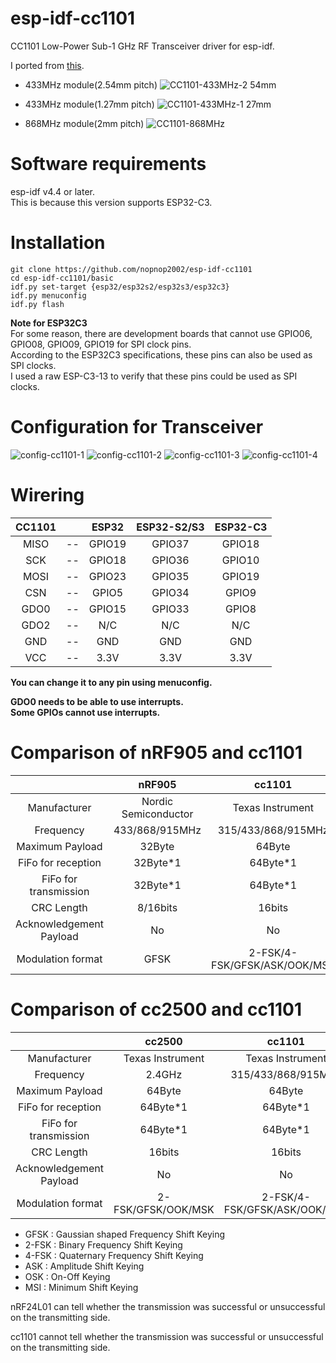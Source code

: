 # esp-idf-cc1101
CC1101 Low-Power Sub-1 GHz RF Transceiver driver for esp-idf.

I ported from [this](https://github.com/veonik/arduino-cc1101).

- 433MHz module(2.54mm pitch)
![CC1101-433MHz-2 54mm](https://user-images.githubusercontent.com/6020549/162900437-b4b74e11-ff01-4890-b85e-491ab36d1247.JPG)

- 433MHz module(1.27mm pitch)
![CC1101-433MHz-1 27mm](https://user-images.githubusercontent.com/6020549/162900515-eece8362-8ae0-4c63-9ca4-2f639026fd79.JPG)

- 868MHz module(2mm pitch)
![CC1101-868MHz](https://user-images.githubusercontent.com/6020549/162899066-cc1234a0-7e9d-4427-a779-601b107ddf87.JPG)


# Software requirements
esp-idf v4.4 or later.   
This is because this version supports ESP32-C3.   

# Installation

```Shell
git clone https://github.com/nopnop2002/esp-idf-cc1101
cd esp-idf-cc1101/basic
idf.py set-target {esp32/esp32s2/esp32s3/esp32c3}
idf.py menuconfig
idf.py flash
```

__Note for ESP32C3__   
For some reason, there are development boards that cannot use GPIO06, GPIO08, GPIO09, GPIO19 for SPI clock pins.   
According to the ESP32C3 specifications, these pins can also be used as SPI clocks.   
I used a raw ESP-C3-13 to verify that these pins could be used as SPI clocks.   


# Configuration for Transceiver   
![config-cc1101-1](https://user-images.githubusercontent.com/6020549/158705737-c52a7c83-89f9-483f-aa4a-fe4e3d433001.jpg)
![config-cc1101-2](https://user-images.githubusercontent.com/6020549/158705741-3fa58c21-c0f5-4a34-8ca4-2dad58103a45.jpg)
![config-cc1101-3](https://user-images.githubusercontent.com/6020549/162887858-daf51cef-f165-48ce-b5bd-cdb33faf3824.jpg)
![config-cc1101-4](https://user-images.githubusercontent.com/6020549/162887865-28919f76-5401-4742-872a-7a16f6d269f7.jpg)

# Wirering

|CC1101||ESP32|ESP32-S2/S3|ESP32-C3|
|:-:|:-:|:-:|:-:|:-:|
|MISO|--|GPIO19|GPIO37|GPIO18|
|SCK|--|GPIO18|GPIO36|GPIO10|
|MOSI|--|GPIO23|GPIO35|GPIO19|
|CSN|--|GPIO5|GPIO34|GPIO9|
|GDO0|--|GPIO15|GPIO33|GPIO8|
|GDO2|--|N/C|N/C|N/C|
|GND|--|GND|GND|GND|
|VCC|--|3.3V|3.3V|3.3V|

__You can change it to any pin using menuconfig.__   

__GDO0 needs to be able to use interrupts.__   
__Some GPIOs cannot use interrupts.__   


# Comparison of nRF905 and cc1101
||nRF905|cc1101|
|:-:|:-:|:-:|
|Manufacturer|Nordic Semiconductor|Texas Instrument|
|Frequency|433/868/915MHz|315/433/868/915MHz|
|Maximum Payload|32Byte|64Byte|
|FiFo for reception|32Byte*1|64Byte*1|
|FiFo for transmission|32Byte*1|64Byte*1|
|CRC Length|8/16bits|16bits|
|Acknowledgement Payload|No|No|
|Modulation format|GFSK|2-FSK/4-FSK/GFSK/ASK/OOK/MSK|


# Comparison of cc2500 and cc1101
||cc2500|cc1101|
|:-:|:-:|:-:|
|Manufacturer|Texas Instrument|Texas Instrument|
|Frequency|2.4GHz|315/433/868/915MHz|
|Maximum Payload|64Byte|64Byte|
|FiFo for reception|64Byte*1|64Byte*1|
|FiFo for transmission|64Byte*1|64Byte*1|
|CRC Length|16bits|16bits|
|Acknowledgement Payload|No|No|
|Modulation format|2-FSK/GFSK/OOK/MSK|2-FSK/4-FSK/GFSK/ASK/OOK/MSK|


- GFSK  : Gaussian shaped Frequency Shift Keying
- 2-FSK : Binary Frequency Shift Keying
- 4-FSK : Quaternary Frequency Shift Keying
- ASK   : Amplitude Shift Keying
- OSK   : On-Off Keying
- MSI   : Minimum Shift Keying

nRF24L01 can tell whether the transmission was successful or unsuccessful on the transmitting side.   

cc1101 cannot tell whether the transmission was successful or unsuccessful on the transmitting side.   
